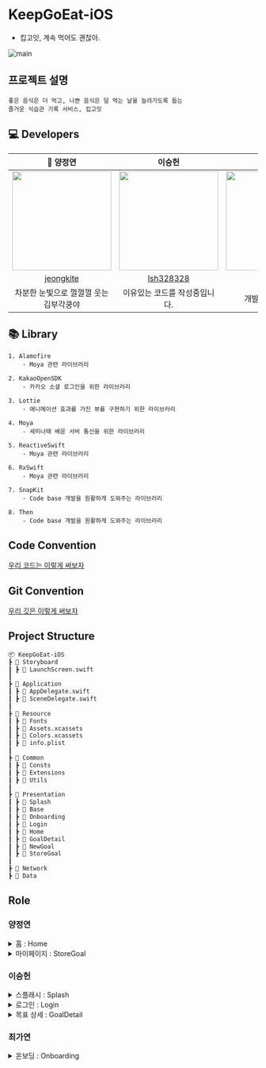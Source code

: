 # KeepGoEat-iOS
- 킵고잇, 계속 먹어도 괜찮아.

![main](https://user-images.githubusercontent.com/75439868/212343665-3af49999-5f28-4875-a5d0-f3ba1225d67c.png)



## 프로젝트 설명
~~~
좋은 음식은 더 먹고, 나쁜 음식은 덜 먹는 날을 늘려가도록 돕는
즐거운 식습관 기록 서비스, 킵고잇
~~~

## 💻 Developers
|                                            👑 양정연                                              |                                               이승헌                                               |                                               최가연                                               |
| :---------------------------------------------------------------------------------------------: | :------------------------------------------------------------------------------------------------: | :------------------------------------------------------------------------------------------------: |
| <img src="https://avatars.githubusercontent.com/u/75439868?v=4" width="200px" height="200px" /> | <img src ="https://avatars.githubusercontent.com/u/51286325?v=4" width = "200px" height="200px" /> | <img src ="https://avatars.githubusercontent.com/u/105284376?v=4" width = "200px" height="200px" /> |
|                            [jeongkite](https://github.com/jeongkite)                            |                             [lsh328328](https://github.com/lsh328328)                              |                           [Rody](https://github.com/Gayeonchoi)                                    |
|                                            차분한 눈빛으로 껄껄껄 웃는 김부각쿵야                                              |                                               이유있는 코드를 작성중입니다.                                               |                                               개발이 시시해졌다.                                               |

## 📚 Library
~~~
1. Alamofire
    - Moya 관련 라이브러리
    
2. KakaoOpenSDK
    - 카카오 소셜 로그인을 위한 라이브러리
    
3. Lottie
    - 애니메이션 효과를 가진 뷰를 구현하기 위한 라이브러리
    
4. Moya
    - 세미나때 배운 서버 통신을 위한 라이브러리
    
5. ReactiveSwift
    - Moya 관련 라이브러리
    
6. RxSwift
    - Moya 관련 라이브러리
    
7. SnapKit
    - Code base 개발을 원활하게 도와주는 라이브러리
    
8. Then
    - Code base 개발을 원활하게 도와주는 라이브러리
~~~

## Code Convention
[우리 코드는 이렇게 써보자](https://hip-blender-85f.notion.site/Code-Convention-f7408e1f9a974ed0a43b7fcb7f3625e7)

## Git Convention
[우리 깃은 이렇게 써보자](https://hip-blender-85f.notion.site/Code-Convention-68acf9d8f36f417dbf1d9d720e5272e7)

## Project Structure
```markdown
📦 KeepGoEat-iOS
┣ 📂 Storyboard
┃ ┣ 📜 LaunchScreen.swift
┃
┣ 📂 Application
┃ ┣ 📜 AppDelegate.swift
┃ ┣ 📜 SceneDelegate.swift
┃
┣ 📂 Resource
┃ ┣ 📂 Fonts
┃ ┣ 📜 Assets.xcassets
┃ ┣ 📜 Colors.xcassets
┃ ┣ 📜 info.plist
┃
┣ 📂 Common
┃ ┣ 📂 Consts
┃ ┣ 📂 Extensions
┃ ┣ 📂 Utils
┃
┣ 📂 Presentation
┃ ┣ 📂 Splash
┃ ┣ 📂 Base
┃ ┣ 📂 Onboarding
┃ ┣ 📂 Login
┃ ┣ 📂 Home
┃ ┣ 📂 GoalDetail
┃ ┣ 📂 NewGoal
┃ ┣ 📂 StoreGoal
┃
┣ 📂 Network
┣ 📂 Data
```

## Role
<h3>양정연</h3>
<details>
<summary>홈 : Home</summary>
<ul>
<li>재사용되는 View 분리</li>
<li>UICollectionView</li>
<li>View 파일 분리</li>
<li>HomeView에 모두 합쳐 HomeViewController의 view를 HomeView로 변경해줬다.</li>
</ul>
</details>
<details>
<summary>마이페이지 : StoreGoal</summary>
<ul>
<li>Diffable DataSource</li>
    <ul>
    <li>전체/더 먹기/덜 먹기 필터링 가능</li>
    <li>필터링으로 인한 구성 아이템 변경 시 애니메이션을 위해 사용했다.</li>
    </ul>
</ul>
</details>
<h3>이승헌</h3>
<details>
<summary>스플래시 : Splash</summary>
<ul>
    <li>UIImageView: 스플래쉬 이미지를 넣기 위해 사용했습니다.</li>
</ul>
</details>
<details>
<summary>로그인 : Login</summary>
<ul>
    <li>UIImageView: 로그인 이미지를 넣기 위해 사용했습니다</li>
    <li>UIButton: 서버 로그인 요청을 연결했습니다.</li>
</ul>
</details>
<details>
<summary>목표 상세 : GoalDetail</summary>
<ul>
    <li>UILabel: 해당 뷰의 기본적인 텍스트를 표현했습니다.</li>
    <li>UIButton: 뷰 이동 or 서버 연결에 사용했습니다.</li>
    <li>UIImageView: 바텀시트에 넣을 이미지를 위해 사용했습니다.</li>
    <li>UIStackView: 이번 달 지난달 뷰를 위해 스택뷰를 사용했습니다.</li>
    <li>UICollectionVIew: 이번달 달성 stamp를 표현하기 위해 사용했습니다.</li>
    <li>바텀시트 자체 구현</li>
</ul>
</details>
<h3>최가연</h3>
<details>
<summary>온보딩 : Onboarding</summary>
<ul>
<li>전체적인 뷰를 pageControll / Button / CollectionView /  UIButton으로 나누어 스케치</li>
<li>Pagecontrol로 페이지가 넘어가는 것 구현</li>
<li>CollectionView 안에 <Title Label. Description Label. AnimationView(Lotti)>를 넣어 콜렉션 뷰 셀을 만듦</li>
<li>버튼을 눌러 페이지를 넘기고, 스와이프 해도 뷰가 넘어가도록 기능 구현</li>
</ul>
</details>
<details>
<summary>목표 생성 및 수정 : NewGoal</summary>
<ul>
<li>HeaderView를 불러와 상단바 고정</li>
<li>분기처리로 더먹기/ 덜먹기에 따라 뷰를 전환시킴 (서버에서 받아오는 데이터를 기반으로)</li>
<li>목표 입력 텍스트필드 제한 로직 구현</li>
    <ul>
    <li>텍스팅 시작하면 밑줄 색 바뀜</li>
    <li>15자 이내 글자 수정 (실시간 타이핑 셂)</li>
    <li>특수문자 제한</li>
    <li>키보드 올라옮과 동시에 버튼도 함께 올라옴</li>
    </ul>
</ul>
</details>

## Troubleshooting
<h3>정연</h3>
<details>
<summary>화면전환 후, 토스트 표시</summary>
<ul>
    <li>아이템 추가, 삭제를 할 때 해당 기능을 수행하고 HomeViewController로 돌아와 toast를 띄워야 했다. toast기능 자체가 존재하지 않는 상황도 어려웠지만 View를 전환하고 이를 띄우는 부분이 어려웠다. 이유를 찾는 것에도 시간이 걸렸는데, 그 이유는 내가 뷰의 타입(exist인지 empty인지..) 변수에 didSet을 걸었는데, 거기 뷰 자체를 다시 그리는…(addSubview도 다시 하는….) 그런 짓을 해버려서 홈으로 돌아오면 toast가 뜨지만 view를 첨부터 다시 그려서 바로 덮여버리는 일이 생긴거였다. 그래서 view를 넣었다가 빼는게 아니라 isHidden으로 보였다 숨겼다 처리했다! 그러니까 보이더라~</li>
</ul>
</details>
<details>
<summary>CollectionView footer 크기 조절</summary>
<ul>
    <li>제대로 해결하지 못해서 footer 안에 UIView를 넣어서 그 view의 크기를 조절해줬는데, 이벤트 감지가 애매해서 결국엔 indexPath로 마지막 Cell일 때 Cell 종류를 바꿔주는 식으로 구현했다.</li>
</ul>
</details>
<details>
<summary>TableView에 Diffable DataSource 적용</summary>
<ul>
    <li>기능상 CollectionView로 구현하는 것이 더 적절할 것 같다는 판단으로 구현 방법을 바꿨다. CollectionView로는 큰 이슈 없이 구현할 수 있었다.</li>
</ul>
</details>
<h3>승헌</h3>
<details>
<summary>바텀시트 자체 구현</summary>
<ul>
    <li>바텀 시트를 처음 구현해봤습니다. 단순히 화면에 UIView를 띄워주는 것이 아니었습니다.</li>
    <li>제가 바텀 시트를 띄우고 싶은 뷰의 bottom과 바텀시트 뷰의 top을 맞춰서 평소에는 화면에 띄우지 않고 바텀시트를 나오게 하는 이벤트가 발생했을 때 makeConstraint가 아닌 updateContraint로 바텀 시트 뷰의 레이아웃을 다시 잡아주고 애니메이션을 넣어줬습니다. 여기서 뭔가 어색함을 느꼈는데 바로! 뒷 배의 어두워지는 효과가 없다는 점이었습니다.</li>
    <li>이를 해결하기 위해 뷰와 바텀시트 뷰 사이에 UIView를 넣어주고 (이하 dimmedView) 기본적으로 isHidden을 true로 해주고 바텀 시트가 올라올 때 dimmedView를 isHidden을 false처리 해주었습니다.</li>
</ul>
</details>
<details>
<summary>서버통신 후 데이터 View에 뿌려주기</summary>
<ul>
    <li>무지성 뷰와 뷰컨 분리하기의 후폭풍을 맞은 부분입니다. 뷰컨에서 서버 통신을 하고 얻은 데이터를 각 뷰에 뿌려줄때 계층이 너무 깊어지고 private로 접근지정자를 해놓았던 변수들을 전부 open 접근지정자로 바꿔주었습니다. 코드의 유지보수가 어려워지고 코드의 가독성 또한 나빠졌습니다. 이번 앱잼에서 적용하지는 못했지만 이를 해결하기 위해 차라리 지금 저의 수준에서는 뷰와 뷰컨을 분리하지 않을 것 같습니다.</li>
    <li>앱잼 이후 클린 아키텍쳐에 대해 공부하고 코드 리팩토링을 진행해보려고 합니다.</li>
</ul>
</details>

<h3>가연</h3>
<details>
<summary>전반적인 개발에 대한 어려움</summary>
<ul>
    <li>전반적으로 뷰를 레이아웃 짜는 것에 대한 어려움은 없었습니다. 그러나 기능에 대한 함수 로직들이 처음이어서.. 고생을 했씁니다..흑흑 처음 보는 개념이 많아서 구글링으로 기능을 구현에 대한 방식을 이해한 후 개인 프로젝트 파일에서 뷰를 먼저 구현하는 연습을 했습니다. 연습 전 팀원들에게 ‘내가 ~를 찾아보니 ~한 방향으로 구현을 하면 된다 하더라, 이를 우리 서비스에 반영하기 위해선 ~이렇게 해야할 것 같은데 어떻게 생각하냐?’라고 물어보면서 서치한 자료들이 제가 맡은 뷰에 반영이 가능한지 확인을 했습니다. 이후 코딩을 진행하던 중 도저히 모르겠는 부분이 있으면 우리 사랑스러운 리드인 정연이, 승헌이에게 물어보았고 아이들이 제 코드를 보며 뷰 기능에 맞게 친절한 설명과 함께 수정을 해주며 작업을 진행했습니다! 흑흑 애들아 고마웡</li>
</ul>
</details>
<details>
<summary>제안 사항</summary>
<ul>
    <li>저는 보통 화면 플로우나 기능에 대한 유엑스적인 제안을 했습니다. 홈화면에서 전체 스크롤이 아닌, 목표 보관 리스트들만 스크롤이 되게 하는 것은 어떻냐고 제안하는 등 유엑스적인 측면에서 기능 제안을 했습니다.</li>
</ul>
</details>
<details>
<summary>사랑고백</summary>
<ul>
    <li>처음 개발 프로젝트를 진행하는거라 걱정되기도 해서 미리 승헌이에게 미니세미나 형식의 깃 강의, 객체 지향 설명을 듣고 갔는데 정연이와 승헌이가 차분하게 잘 알려주어 깃 협업을 할 때 충돌은 거의 나지 않아서 뿌듯했습니댜. 우리 정연, 승헌이가 잘 알려줘서 깃을 어떻게 사용하는지에 대한 이해가 생겨서 너무고마워요옹 사랑한당 베이비둘아</li>
</ul>
</details>

![member](https://user-images.githubusercontent.com/75439868/212345026-b90de700-23d0-49ec-9dde-0c0db7163753.png)
